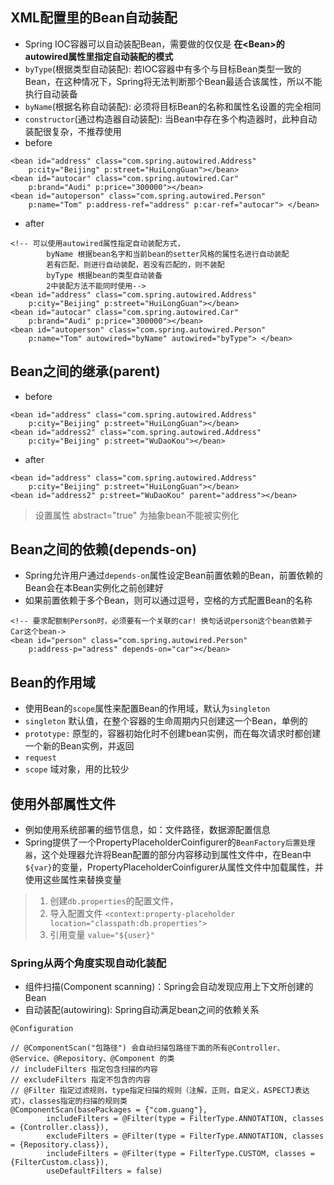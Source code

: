 ## XML配置里的Bean自动装配
* Spring IOC容器可以自动装配Bean，需要做的仅仅是 **在\<Bean>的autowired属性里指定自动装配的模式** 
* `byType`(根据类型自动装配): 若IOC容器中有多个与目标Bean类型一致的Bean，在这种情况下，Spring将无法判断那个Bean最适合该属性，所以不能执行自动装备
* `byName`(根据名称自动装配): 必须将目标Bean的名称和属性名设置的完全相同
* `constructor`(通过构造器自动装配): 当Bean中存在多个构造器时，此种自动装配很复杂，不推荐使用
* before
```
<bean id="address" class="com.spring.autowired.Address"
    p:city="Beijing" p:street="HuiLongGuan"></bean>
<bean id="autocar" class="com.spring.autowired.Car"
    p:brand="Audi" p:price="300000"></bean>
<bean id="autoperson" class="com.spring.autowired.Person"
    p:name="Tom" p:address-ref="address" p:car-ref="autocar"> </bean>
```
* after
```
<!-- 可以使用autowired属性指定自动装配方式，
        byName 根据bean名字和当前bean的setter风格的属性名进行自动装配
        若有匹配，则进行自动装配，若没有匹配的，则不装配
        byType 根据bean的类型自动装备
        2中装配方法不能同时使用-->
<bean id="address" class="com.spring.autowired.Address"
    p:city="Beijing" p:street="HuiLongGuan"></bean>
<bean id="autocar" class="com.spring.autowired.Car"
    p:brand="Audi" p:price="300000"></bean>
<bean id="autoperson" class="com.spring.autowired.Person"
    p:name="Tom" autowired="byName" autowired="byType"> </bean>
```
## Bean之间的继承(parent)
* before
```
<bean id="address" class="com.spring.autowired.Address"
    p:city="Beijing" p:street="HuiLongGuan"></bean>
<bean id="address2" class="com.spring.autowired.Address"
    p:city="Beijing" p:street="WuDaoKou"></bean>
```
* after
```
<bean id="address" class="com.spring.autowired.Address"
    p:city="Beijing" p:street="HuiLongGuan"></bean>
<bean id="address2" p:street="WuDaoKou" parent="address"></bean>
```
> 设置属性 abstract="true" 为抽象bean不能被实例化
 
## Bean之间的依赖(depends-on)
* Spring允许用户通过`depends-on`属性设定Bean前置依赖的Bean，前置依赖的Bean会在本Bean实例化之前创建好
* 如果前置依赖于多个Bean，则可以通过逗号，空格的方式配置Bean的名称
```
<!-- 要求配额制Person时，必须要有一个关联的car! 换句话说person这个bean依赖于Car这个bean->
<bean id="person" class="com.spring.autowired.Person"
    p:address-p="adress" depends-on="car"></bean>
```

## Bean的作用域
* 使用Bean的`scope`属性来配置Bean的作用域，默认为`singleton`
* `singleton` 默认值，在整个容器的生命周期内只创建这一个Bean，单例的
* `prototype:` 原型的，容器初始化时不创建bean实例，而在每次请求时都创建一个新的Bean实例，并返回
* `request`
* `scope` 域对象，用的比较少

## 使用外部属性文件
* 例如使用系统部署的细节信息，如：文件路径，数据源配置信息
* Spring提供了一个PropertyPlaceholderCoinfigurer的`BeanFactory后置处理器`，这个处理器允许将Bean配置的部分内容移动到属性文件中，在Bean中`${var}`的变量，PropertyPlaceholderCoinfigurer从属性文件中加载属性，并使用这些属性来替换变量
> 1. 创建`db.properties`的配置文件，
> 2. 导入配置文件 `<context:property-placeholder location="classpath:db.properties">`
> 3. 引用变量 `value="${user}"`

### Spring从两个角度实现自动化装配
* 组件扫描(Component scanning)：Spring会自动发现应用上下文所创建的Bean
* 自动装配(autowiring): Spring自动满足bean之间的依赖关系
```
@Configuration

// @ComponentScan("包路径") 会自动扫描包路径下面的所有@Controller、@Service、@Repository、@Component 的类
// includeFilters 指定包含扫描的内容
// excludeFilters 指定不包含的内容
// @Filter 指定过滤规则，type指定扫描的规则（注解，正则，自定义，ASPECTJ表达式），classes指定的扫描的规则类
@ComponentScan(basePackages = {"com.guang"},
        includeFilters = @Filter(type = FilterType.ANNOTATION, classes = {Controller.class}),
        excludeFilters = @Filter(type = FilterType.ANNOTATION, classes = {Repository.class}),
        includeFilters = @Filter(type = FilterType.CUSTOM, classes = {FilterCustom.class}),
        useDefaultFilters = false)
```